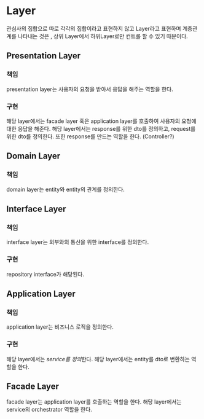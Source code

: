 # Layer
관심사의 집합으로 따로 각각의 집합이라고 표현하지 않고 Layer라고 표현하며 계층관계를 나타내는 것은 , 상위 Layer에서 하위Layer로만 컨트롤 할 수 있기 때문이다.

## Presentation Layer
### 책임
presentation layer는 사용자의 요청을 받아서 응답을 해주는 역할을 한다. 
### 구현
해당 layer에서는 facade layer 혹은 application layer를 호출하여 사용자의 요청에 대한 응답을 해준다. 해당 layer에서는 response를 위한 dto를 정의하고, request를 위한 dto를 정의한다. 또한 response를 만드는 역할을 한다.
(Controller?)
## Domain Layer
### 책임
domain layer는 entity와 entity의 관계를 정의한다.

## Interface Layer
### 책임
interface layer는 외부와의 통신을 위한 interface를 정의한다. 
### 구현
repository interface가 해당된다.

## Application Layer
### 책임
application layer는 비즈니스 로직을 정의한다. 
### 구현
해당 layer에서는 *service를 정의*한다. 해당 layer에서는 entity를 dto로 변환하는 역할을 한다.

## Facade Layer

facade layer는 application layer를 호출하는 역할을 한다. 해당 layer에서는 service의 orchestrator 역할을 한다.